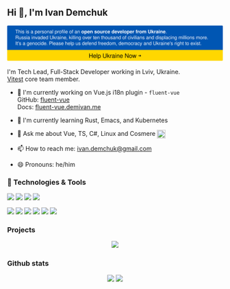 ## Hi 👋, I'm Ivan Demchuk

[![SWUbanner](https://raw.githubusercontent.com/vshymanskyy/StandWithUkraine/main/banner-personal-page.svg)](https://vshymanskyy.github.io/StandWithUkraine)

I'm Tech Lead, Full-Stack Developer working in Lviv, Ukraine.  
[Vitest](https://github.com/vitest-dev/) core team member.

- 🔭 I'm currently working on Vue.js i18n plugin - `fluent-vue`  
  GitHub: [fluent-vue](https://github.com/fluent-vue/fluent-vue)  
  Docs: [fluent-vue.demivan.me](https://fluent-vue.demivan.me)

 - 🌱 I'm currently learning Rust, Emacs, and Kubernetes
 - 💬 Ask me about Vue, TS, C#, Linux and Cosmere <img src="https://user-images.githubusercontent.com/2339406/126692384-17784667-7b16-434e-8b54-48b5e5ec614e.png" width="20" height="20" valign="middle">
 - 📫 How to reach me: [ivan.demchuk@gmail.com](mailto:ivan.demchuk@gmail.com)
 - 😄 Pronouns: he/him


### 🔧 Technologies & Tools
![](https://img.shields.io/badge/OS-ArchLinux-informational?style=for-the-badge&logo=linux&logoColor=white&color=2bbc8a&labelColor=273849)
![](https://img.shields.io/badge/Shell-Fish-informational?style=for-the-badge&logo=gnu-bash&logoColor=white&color=2bbc8a&labelColor=273849)
![](https://img.shields.io/badge/Editor-JetBrains%20Rider-informational?style=for-the-badge&logo=rider&logoColor=white&color=2bbc8a&labelColor=273849)
![](https://img.shields.io/badge/Font-JetBrains%20Mono-informational?style=for-the-badge&logo=jetbrains&logoColor=white&color=2bbc8a&labelColor=273849)

![](https://img.shields.io/badge/-C%23-273849?style=for-the-badge&logo=csharp)
![](https://img.shields.io/badge/-ASP.NET%20Core-273849?style=for-the-badge&logo=.net)
![](https://img.shields.io/badge/-Vue-273849?style=for-the-badge&logo=vue.js)
![](https://img.shields.io/badge/-Typescript-273849?style=for-the-badge&logo=typescript)
![](https://img.shields.io/badge/-JavaScript-273849?style=for-the-badge&logo=javascript)
![](https://img.shields.io/badge/-Swift-273849?style=for-the-badge&logo=swift)

### Projects

<p align = "center">
  <a href="https://github.com/fluent-vue/fluent-vue" target="_blank">
   <img src = "https://github-readme-stats.vercel.app/api/pin?username=fluent-vue&repo=fluent-vue&show_icons=true&theme=vue-dark" width = 400>
  </a>
</p>

### Github stats

<p align="center">
  <img src="https://github-readme-stats.vercel.app/api?username=demivan&show_icons=true&theme=vue-dark" width="400">
  <img src="https://github-readme-streak-stats.herokuapp.com?user=demivan&theme=vue-dark" width="400">
</p>
